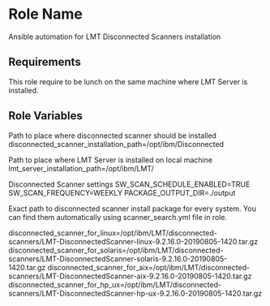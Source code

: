 Role Name
=========

Ansible automation for LMT Disconnected Scanners installation

Requirements
------------

This role require to be lunch on the same machine where LMT Server is installed.

Role Variables
--------------
Path to place where disconnected scanner should be installed 
disconnected_scanner_installation_path=/opt/ibm/Disconnected

Path to place where LMT Server is installed on local machine
lmt_server_installation_path=/opt/ibm/LMT/

Disconnected Scanner settings
SW_SCAN_SCHEDULE_ENABLED=TRUE
SW_SCAN_FREQUENCY=WEEKLY
PACKAGE_OUTPUT_DIR=./output

Exact path to disconnected scanner install package for every system. You can find them automatically using scanner_search.yml file in role.

disconnected_scanner_for_linux=/opt/ibm/LMT/disconnected-scanners/LMT-DisconnectedScanner-linux-9.2.16.0-20190805-1420.tar.gz
disconnected_scanner_for_solaris=/opt/ibm/LMT/disconnected-scanners/LMT-DisconnectedScanner-solaris-9.2.16.0-20190805-1420.tar.gz
disconnected_scanner_for_aix=/opt/ibm/LMT/disconnected-scanners/LMT-DisconnectedScanner-aix-9.2.16.0-20190805-1420.tar.gz
disconnected_scanner_for_hp_ux=/opt/ibm/LMT/disconnected-scanners/LMT-DisconnectedScanner-hp-ux-9.2.16.0-20190805-1420.tar.gz

